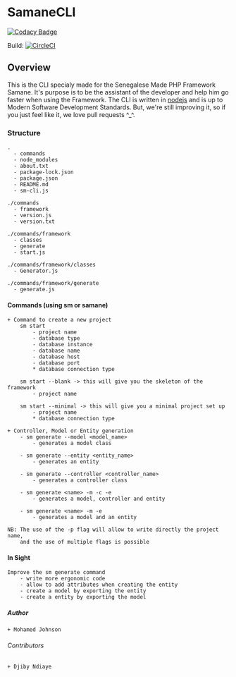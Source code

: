 # SamaneCLI

[![Codacy Badge](https://api.codacy.com/project/badge/Grade/52b7e7291f8341dba2fd9e4b73f18265)](https://app.codacy.com/app/LPIX-11/SamaneCLI?utm_source=github.com&utm_medium=referral&utm_content=LPIX-11/SamaneCLI&utm_campaign=Badge_Grade_Dashboard)

Build: [![CircleCI](https://circleci.com/gh/LPIX-11/SamaneCLI.svg?style=svg)](https://circleci.com/gh/LPIX-11/SamaneCLI)

## Overview
This is the CLI specialy made for the Senegalese Made PHP Framework Samane. It's purpose is 
to be the assistant of the developer and help him go faster when using the Framework.
The CLI is written in [nodejs](https://nodejs.org/en/) and is up to Modern Software Development Standards.
But, we're still improving it, so if you just feel like it, we love pull requests ^_^.

### Structure
    .
      - commands
      - node_modules
      - about.txt
      - package-lock.json
      - package.json
      - README.md
      - sm-cli.js
      
    ./commands
      - framework
      - version.js
      - version.txt
     
    ./commands/framework
      - classes
      - generate
      - start.js
    
    ./commands/framework/classes
      - Generator.js
      
    ./commands/framework/generate
      - generate.js
      
#### Commands (using sm or samane)
    + Command to create a new project
        sm start 
            - project name
            - database type
            - database instance
            - database name
            - database host
            - database port
            * database connection type

        sm start --blank -> this will give you the skeleton of the framework
            - project name

        sm start --minimal -> this will give you a minimal project set up
            - project name
            * database connection type
    
    + Controller, Model or Entity generation
        - sm generate --model <model_name>
            - generates a model class
            
        - sm generate --entity <entity_name>
            - generates an entity
            
        - sm generate --controller <controller_name>
            - generates a controller class

        - sm generate <name> -m -c -e
            - generates a model, controller and entity
            
        - sm generate <name> -m -e
            - generates a model and an entity
    
    NB: The use of the -p flag will allow to write directly the project name, 
        and the use of multiple flags is possible 
        
#### In Sight
    Improve the sm generate command
        - write more ergonomic code
        - allow to add attributes when creating the entity
        - create a model by exporting the entity
        - create a entity by exporting the model
            
##### Author
    + Mohamed Johnson

###### Contributors
    + Djiby Ndiaye

